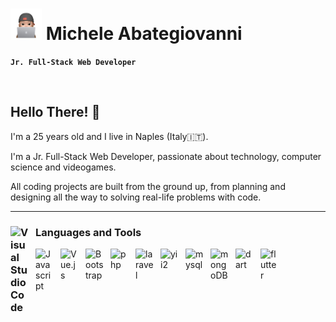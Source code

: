 # <img src="my-sticker.png" width="50"> Michele Abategiovanni

**`Jr. Full-Stack Web Developer`**

<br>

<h2>Hello There!  👋</h2> 
<p>I'm a 25 years old and I live in Naples (Italy🇮🇹).</p>
<p> I'm a Jr. Full-Stack Web Developer, passionate about technology, computer science and videogames.</p>
<p>All coding projects are built from the ground up, from planning and designing all the way to solving real-life problems with code.</p>
 
<hr>

### <img alt="Visual Studio Code" src="https://cdn.jsdelivr.net/gh/devicons/devicon/icons/devicon/devicon-original.svg" style="max-width: 100%; padding-right: 10px;" width="30px" align="left"> Languages and Tools<br>

<img alt="Javascript" src="https://cdn.jsdelivr.net/gh/devicons/devicon/icons/javascript/javascript-plain.svg" style="max-width: 100%; padding-right: 10px;" width="30px" align="left">

<img alt="Vue.js" src="https://cdn.jsdelivr.net/gh/devicons/devicon/icons/vuejs/vuejs-original.svg" style="max-width: 100%; padding-right: 10px;" width="30px" align="left">

<img alt="Bootstrap" src="https://cdn.jsdelivr.net/gh/devicons/devicon/icons/bootstrap/bootstrap-original.svg" style="max-width: 100%; padding-right: 10px;" width="30px" align="left">

<img alt="php" src="https://static-00.iconduck.com/assets.00/php-icon-2048x2048-79jhb719.png" style="max-width: 100%; padding-right: 10px;" width="30px" align="left">

<img alt="laravel" src="https://softwareinfosys.com/wp-content/uploads/2023/10/laravel-logo.webp" style="max-width: 100%; padding-right: 10px; " width="30px" align="left">

<img alt="yii2" src="https://www.yiiframework.com/image/design/logo/yii3_sign.png" style="max-width: 100%; padding-right: 10px; " width="30px" align="left">

<img alt="mysql" src="https://icon-icons.com/icons2/2699/PNG/512/mariadb_logo_icon_170968.png" style="max-width: 100%; padding-right: 10px; " width="30px" align="left">

<img alt="mongoDB" src="https://www.svgrepo.com/show/331488/mongodb.svg" style="max-width: 100%; padding-right: 10px; " width="30px" align="left">

<img alt="dart" src="https://uxwing.com/wp-content/themes/uxwing/download/brands-and-social-media/dart-programming-language-icon.png" style="max-width: 100%; padding-right: 10px; " width="30px" align="left">

<img alt="flutter" src="https://static-00.iconduck.com/assets.00/flutter-icon-1651x2048-ojswpayr.png" style="max-width: 100%; padding-right: 10px; " width="30px" align="left">
